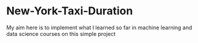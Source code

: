 # New-York-Taxi-Duration
My aim here is to implement what I learned so far in machine learning and data science courses on this simple project 